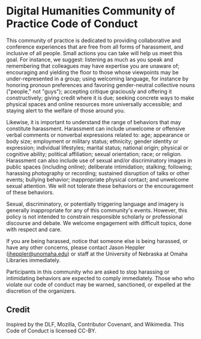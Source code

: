 # Digital Humanities Community of Practice Code of Conduct 

This community of practice is dedicated to providing collaborative and conference experiences that are free from all forms of harassment, and inclusive of all people. Small actions you can take will help us meet this goal. For instance, we suggest: listening as much as you speak and remembering that colleagues may have expertise you are unaware of; encouraging and yielding the floor to those whose viewpoints may be under-represented in a group; using welcoming language, for instance by honoring pronoun preferences and favoring gender-neutral collective nouns ("people," not "guys"); accepting critique graciously and offering it constructively; giving credit where it is due; seeking concrete ways to make physical spaces and online resources more universally accessible; and staying alert to the welfare of those around you.

Likewise, it is important to understand the range of behaviors that may constitute harassment. Harassment can include unwelcome or offensive verbal comments or nonverbal expressions related to: age; appearance or body size; employment or military status; ethnicity; gender identity or expression; individual lifestyles; marital status; national origin; physical or cognitive ability; political affiliation; sexual orientation; race; or religion. Harassment can also include use of sexual and/or discriminatory images in public spaces (including online); deliberate intimidation; stalking; following; harassing photography or recording; sustained disruption of talks or other events; bullying behavior; inappropriate physical contact; and unwelcome sexual attention. We will not tolerate these behaviors or the encouragement of these behaviors.

Sexual, discriminatory, or potentially triggering language and imagery is generally inappropriate for any of this community's events. However, this policy is not intended to constrain responsible scholarly or professional discourse and debate. We welcome engagement with difficult topics, done with respect and care.

If you are being harassed, notice that someone else is being harassed, or have any other concerns, please contact Jason Heppler (<jheppler@unomaha.edu>) or staff at the University of Nebraska at Omaha Libraries immediately.

Participants in this community who are asked to stop harassing or intimidating behaviors are expected to comply immediately. Those who who violate our code of conduct may be warned, sanctioned, or expelled at the discretion of the organizers.

## Credit

Inspired by the DLF, Mozilla, Contributor Covenant, and Wikimedia. This Code of Conduct is licensed CC-BY.
